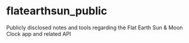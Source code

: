 # flatearthsun_public
Publicly disclosed notes and tools regarding the Flat Earth Sun &amp; Moon Clock app and related API
